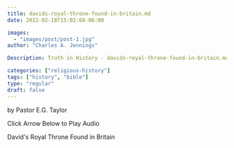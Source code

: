 ```yaml
---
title: davids-royal-throne-found-in-britain.md
date: 2022-02-18T15:02:68-06:00

images:
  - "images/post/post-1.jpg"
author: "Charles A. Jennings"

Description: Truth in History - davids-royal-throne-found-in-britain.md

categories: ["religious-history"]
tags: ["history", "bible"]
type: "regular"
draft: false
---
```



by Pastor E.G. Taylor

Click Arrow Below to Play Audio


David's Royal Throne Found in Britain
